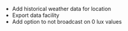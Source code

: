 - Add historical weather data for location
- Export data facility
- Add option to not broadcast on 0 lux values
